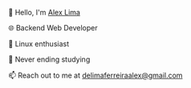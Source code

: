 👋 Hello, I'm [Alex Lima](https://github.com/luminahi)

🌐 Backend Web Developer

🐧 Linux enthusiast

🔬 Never ending studying


📫 Reach out to me at delimaferreiraalex@gmail.com
